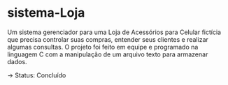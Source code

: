 # sistema-Loja
<p>Um sistema gerenciador para uma Loja de Acessórios para Celular fictícia que precisa controlar suas compras, entender seus clientes e realizar algumas consultas. O projeto foi feito em equipe e programado na linguagem C com a manipulação de um arquivo texto para armazenar dados.</p>
<p>→ Status: Concluído</p>
